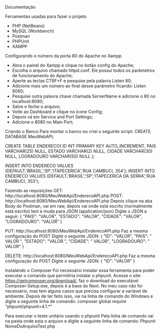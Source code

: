 Documentação

Ferramentas usadas para fazer o projeto
 - PHP (NetBeans)
 - MySQL (Workbench)
 - Postman
 - PHPUnit
 - XAMPP

Configurando o número da porta 80 do Apache no Xampp
 - Abra o painel do Xampp e clique no botão config do Apache;
 - Escolha o arquivo chamado httpd.conf. Ele possui todos os parâmetros de funcionamento do Apache;
 - Aperte as teclas CTRF+F e pesquise pela palavra Listen 80;
 - Adicione mais um número ao final desse parâmetro ficando: Listen 8080;
 - Pesquise outra palavra chave chamada ServerName e adicione o 80 no localhost:8080;
 - Salve e feche o arquivo;
 - Volte ao Dashboard e clique no ícone Config;
 - Depois vá em Service and Port Settings;
 - Adicione o 8080 no Main Port;

Criando o Banco
Para montar o banco eu criei o seguinte script:
CREATE DATABASE MeuWebAPI;

CREATE TABLE ENDERECO(
	ID INT PRIMARY KEY AUTO_INCREMENT,
	PAIS VARCHAR(25) NULL,
ESTADO VARCHAR(2) NULL,
	CIDADE VARCHAR(30) NULL,
    	LOGRADOURO VARCHAR(50) NULL
);


INSERT INTO ENDERECO VALUES (DEFAULT,'BRASIL','SP','ITAPECERICA','RUA CAMBUCI, 354');
INSERT INTO ENDERECO VALUES (DEFAULT,'BRASIL','SP','ITAPECERICA DA SERRA','RUA CAMBUCI, 353');


Fazendo as requisições 
GET: http://localhost:8080/MeuWebApi/EnderecoAPI.php
POST: http://localhost:8080/MeuWebApi/EnderecoAPI.php
Depois clique na aba Body do Postman, vai em raw, depois vai onde está escrito (normalmente está escrito) text e muda para JSON (application/json)
Digite o JSON a seguir:
{
	"PAIS": "VALOR",
	"ESTADO": "VALOR",
	"CIDADE": "VALOR",
	"LOGRADOURO": "VALOR"
}

PUT: http://localhost:8080/MeuWebApi/EnderecoAPI.php
Faz a mesma configuração do POST
Digite o seguinte JSON:
{
	"ID": "VALOR",
	"PAIS": " VALOR ",
	"ESTADO": "VALOR ",
	"CIDADE": " VALOR",
	"LOGRADOURO": " VALOR"
}



DELETE: http://localhost:8080/MeuWebApi/EnderecoAPI.php
Faz a mesma configuração do POST
Digite o seguinte JSON:
{
	"ID": "VALOR"
}

Instalando o Composer
Foi necessário instalar essa ferramenta para poder executar o comando que permitiria instalar o phpunit.
Acesse o site: https://getcomposer.org/download/, faz o download do executável Composer-Setup.exe, depois é a base do Next. No meu caso não foi necessário, mas tem alguns casos que precisa configurar a variável de ambiente.
Depois de ter feito isso, vai na linha de comando do Windows e digite a seguinte linha de comando:
composer global require "phpunit/phpunit=4.1.*"

Para executar o teste unitário usando o phpunit
Pela linha de comando vai na pasta onde esta o arquivo e digite a seguinte linha de comando:
Phpunit NomeDoArquivoTest.php

